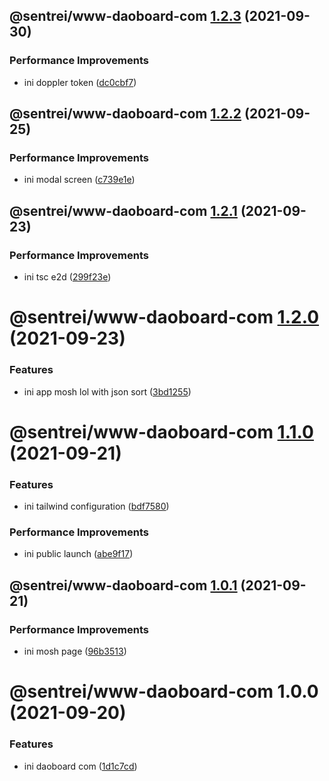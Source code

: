 ## @sentrei/www-daoboard-com [1.2.3](https://github.com/sentrei/sentrei/compare/@sentrei/www-daoboard-com@1.2.2...@sentrei/www-daoboard-com@1.2.3) (2021-09-30)

### Performance Improvements

- ini doppler token ([dc0cbf7](https://github.com/sentrei/sentrei/commit/dc0cbf7a75489ac3cfa3d712be835cb98e99e892))

## @sentrei/www-daoboard-com [1.2.2](https://github.com/sentrei/sentrei/compare/@sentrei/www-daoboard-com@1.2.1...@sentrei/www-daoboard-com@1.2.2) (2021-09-25)

### Performance Improvements

- ini modal screen ([c739e1e](https://github.com/sentrei/sentrei/commit/c739e1e5a0f16588b574e0b7590d6e2062f90166))

## @sentrei/www-daoboard-com [1.2.1](https://github.com/sentrei/sentrei/compare/@sentrei/www-daoboard-com@1.2.0...@sentrei/www-daoboard-com@1.2.1) (2021-09-23)

### Performance Improvements

- ini tsc e2d ([299f23e](https://github.com/sentrei/sentrei/commit/299f23e4bc09c199ec375ac894f3e8d6709a94be))

# @sentrei/www-daoboard-com [1.2.0](https://github.com/sentrei/sentrei/compare/@sentrei/www-daoboard-com@1.1.0...@sentrei/www-daoboard-com@1.2.0) (2021-09-23)

### Features

- ini app mosh lol with json sort ([3bd1255](https://github.com/sentrei/sentrei/commit/3bd12550f6f1a2be250c0497c665e79e9d1ecd88))

# @sentrei/www-daoboard-com [1.1.0](https://github.com/sentrei/sentrei/compare/@sentrei/www-daoboard-com@1.0.1...@sentrei/www-daoboard-com@1.1.0) (2021-09-21)

### Features

- ini tailwind configuration ([bdf7580](https://github.com/sentrei/sentrei/commit/bdf758072d798b3336c2bbd9f49cdc9933dfc30b))

### Performance Improvements

- ini public launch ([abe9f17](https://github.com/sentrei/sentrei/commit/abe9f17939ccb584b20344b78da6c456ab5aaa26))

## @sentrei/www-daoboard-com [1.0.1](https://github.com/sentrei/sentrei/compare/@sentrei/www-daoboard-com@1.0.0...@sentrei/www-daoboard-com@1.0.1) (2021-09-21)

### Performance Improvements

- ini mosh page ([96b3513](https://github.com/sentrei/sentrei/commit/96b3513604291852036320ce1397125a26ced122))

# @sentrei/www-daoboard-com 1.0.0 (2021-09-20)

### Features

- ini daoboard com ([1d1c7cd](https://github.com/sentrei/sentrei/commit/1d1c7cd333d4544e5f4a5cb26f2ace26aa814497))

